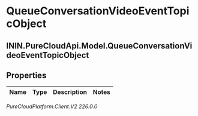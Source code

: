 # QueueConversationVideoEventTopicObject

## ININ.PureCloudApi.Model.QueueConversationVideoEventTopicObject

## Properties

|Name | Type | Description | Notes|
|------------ | ------------- | ------------- | -------------|



_PureCloudPlatform.Client.V2 226.0.0_
